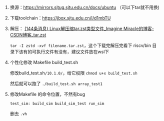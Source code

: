 1. 换源：https://mirrors.sjtug.sjtu.edu.cn/docs/ubuntu （可以下tar就不用换)

2. 下载toolchain：https://jbox.sjtu.edu.cn/l/d1mbTU

3. 解压： [(144条消息) Linux解压缩tar.zst类型文件_Imagine Miracle的博客-CSDN博客_tar.zst](https://blog.csdn.net/qq_36393978/article/details/118221951)

    `tar -I zstd -xvf filename.tar.zst`，这个下载完解压完看下 riscv/bin 目录下该有的可执行文件有没有，建议文件放在wsl下

4. 个性化修改 Makefile build_test.sh

   修改build_test.sh`/10.1.0/`，给它权限 `chmod u+x build_test.sh` 

   然后就可以跑了 `./build_test.sh array_test1`

5. 修改Makefile 的命令位置，不然有bug

   `test_sim: build_sim build_sim_test run_sim`

   删去 `.vh`

